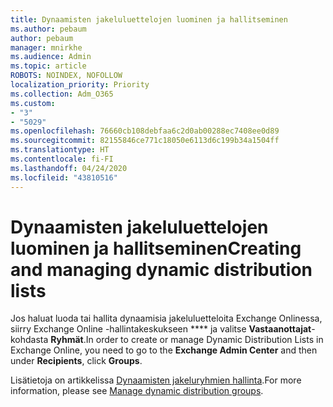 ```yaml
---
title: Dynaamisten jakeluluettelojen luominen ja hallitseminen
ms.author: pebaum
author: pebaum
manager: mnirkhe
ms.audience: Admin
ms.topic: article
ROBOTS: NOINDEX, NOFOLLOW
localization_priority: Priority
ms.collection: Adm_O365
ms.custom:
- "3"
- "5029"
ms.openlocfilehash: 76660cb108debfaa6c2d0ab00288ec7408ee0d89
ms.sourcegitcommit: 82155846ce771c18050e6113d6c199b34a1504ff
ms.translationtype: HT
ms.contentlocale: fi-FI
ms.lasthandoff: 04/24/2020
ms.locfileid: "43810516"
---
```

# <a name="creating-and-managing-dynamic-distribution-lists"></a><span data-ttu-id="1534e-102">Dynaamisten jakeluluettelojen luominen ja hallitseminen</span><span class="sxs-lookup"><span data-stu-id="1534e-102">Creating and managing dynamic distribution lists</span></span>

<span data-ttu-id="1534e-103">Jos haluat luoda tai hallita dynaamisia jakeluluetteloita Exchange Onlinessa, siirry Exchange Online -hallintakeskukseen \*\*\*\* ja valitse **Vastaanottajat**-kohdasta **Ryhmät**.</span><span class="sxs-lookup"><span data-stu-id="1534e-103">In order to create or manage Dynamic Distribution Lists in Exchange Online, you need to go to the **Exchange Admin Center** and then under **Recipients**, click **Groups**.</span></span>

<span data-ttu-id="1534e-104">Lisätietoja on artikkelissa [Dynaamisten jakeluryhmien hallinta](https://docs.microsoft.com/exchange/recipients-in-exchange-online/manage-dynamic-distribution-groups/manage-dynamic-distribution-groups).</span><span class="sxs-lookup"><span data-stu-id="1534e-104">For more information, please see [Manage dynamic distribution groups](https://docs.microsoft.com/exchange/recipients-in-exchange-online/manage-dynamic-distribution-groups/manage-dynamic-distribution-groups).</span></span>
